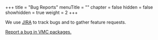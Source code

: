 +++
title = "Bug Reports"
menuTitle = ""
chapter = false
hidden = false
showhidden = true
weight = 2
+++

We use [JIRA](http://www.atlassian.com/software/jira/overview) to track bugs and to gather feature requests.

[Report a bug in VMC packages.](https://sft.its.cern.ch/jira/browse/VMC)
